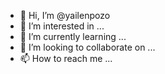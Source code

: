 - 👋 Hi, I’m @yailenpozo
- 👀 I’m interested in ...
- 🌱 I’m currently learning ...
- 💞️ I’m looking to collaborate on ...
- 📫 How to reach me ...

<!---
yailenpozo/yailenpozo is a ✨ special ✨ repository because its `README.md` (this file) appears on your GitHub profile.
You can click the Preview link to take a look at your changes.
--->
